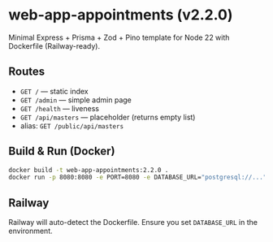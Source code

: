 # web-app-appointments (v2.2.0)

Minimal Express + Prisma + Zod + Pino template for Node 22 with Dockerfile (Railway-ready).

## Routes
- `GET /` — static index
- `GET /admin` — simple admin page
- `GET /health` — liveness
- `GET /api/masters` — placeholder (returns empty list)
- alias: `GET /public/api/masters`

## Build & Run (Docker)
```bash
docker build -t web-app-appointments:2.2.0 .
docker run -p 8080:8080 -e PORT=8080 -e DATABASE_URL="postgresql://..." web-app-appointments:2.2.0
```

## Railway
Railway will auto-detect the Dockerfile.
Ensure you set `DATABASE_URL` in the environment.
